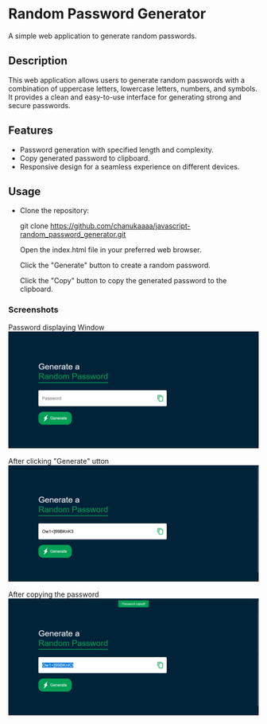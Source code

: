 # Random Password Generator

A simple web application to generate random passwords.

## Description

This web application allows users to generate random passwords with a combination of uppercase letters, lowercase letters, numbers, and symbols. It provides a clean and easy-to-use interface for generating strong and secure passwords.

## Features

- Password generation with specified length and complexity.
- Copy generated password to clipboard.
- Responsive design for a seamless experience on different devices.

## Usage

- Clone the repository:

    git clone https://github.com/chanukaaaa/javascript-random_password_generator.git

    Open the index.html file in your preferred web browser.

    Click the "Generate" button to create a random password.

    Click the "Copy" button to copy the generated password to the clipboard.

### Screenshots

Password displaying Window
![Screenshot 1](/images/screenshots/1.png)

After clicking "Generate" utton
![Screenshot 2](/images/screenshots/2.png)

After copying the password
![Screenshot 3](/images/screenshots/3.png)
